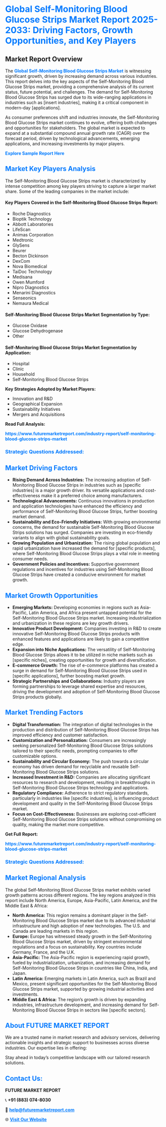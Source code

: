 <h1 style="color: #007BFF;">Global Self-Monitoring Blood Glucose Strips Market Report 2025-2033: Driving Factors, Growth Opportunities, and Key Players</h1>

<section id="overview">
<h2>Market Report Overview</h2>
<p>The <a href="https://www.futuremarketreport.com/industry-report/self-monitoring-blood-glucose-strips-market" style="color: #007BFF; text-decoration: none;"><strong>Global Self-Monitoring Blood Glucose Strips Market</strong></a> is witnessing significant growth, driven by increasing demand across various industries. This report delves into the key aspects of the Self-Monitoring Blood Glucose Strips market, providing a comprehensive analysis of its current status, future potential, and challenges. The demand for Self-Monitoring Blood Glucose Strips has surged due to its wide-ranging applications in industries such as [insert industries], making it a critical component in modern-day [applications].</p>
<p>As consumer preferences shift and industries innovate, the Self-Monitoring Blood Glucose Strips market continues to evolve, offering both challenges and opportunities for stakeholders. The global market is expected to expand at a substantial compound annual growth rate (CAGR) over the forecast period, driven by technological advancements, emerging applications, and increasing investments by major players.</p>
</section>

<section id="overview">
<p><a href="https://www.futuremarketreport.com/request-sample/reportId=124979" style="color: #007BFF; text-decoration: none;"><strong>Explore Sample Report Here</strong></a></p>
</section>

<section id="key-players">
<h2 style="color: #007BFF;">Market Key Players Analysis</h2>
<p>The Self-Monitoring Blood Glucose Strips market is characterized by intense competition among key players striving to capture a larger market share. Some of the leading companies in the market include:</p>
<h4>Key Players Covered in the Self-Monitoring Blood Glucose Strips Report:</h4>
<ul><li>Roche Diagnostics</li><li>Bioptik Technology</li><li>Abbott Laboratories</li><li>LifeScan</li><li>Animas Corporation</li><li>Medtronic</li><li>GlySens</li><li>Beurer</li><li>Becton Dickinson</li><li>DexCom</li><li>Nova Biomedical</li><li>TaiDoc Technology</li><li>Medisana</li><li>Owen Mumford</li><li>Nipro Diagnostics</li><li>Menarini Diagnostics</li><li>Senseonics</li><li>Nemaura Medical</li></ul>
<h4>Self-Monitoring Blood Glucose Strips Market Segmentation by Type:</h4>
<ul><li>Glucose Oxidase</li><li>Glucose Dehydrogenase</li><li>Other</li></ul>

<h4>Self-Monitoring Blood Glucose Strips Market Segmentation by Application:</h4>
<ul><li>Hospital</li><li>Clinic</li><li>Household</li><li>Self-Monitoring Blood Glucose Strips</li></ul>
<p><strong>Key Strategies Adopted by Market Players:</strong></p>
<ul>
<li>Innovation and R&D</li>
<li>Geographical Expansion</li>
<li>Sustainability Initiatives</li>
<li>Mergers and Acquisitions</li>
</ul>
</section>

<section>
<p><strong>Read Full Analysis: </strong></p><a href="https://www.futuremarketreport.com/industry-report/self-monitoring-blood-glucose-strips-market" style="color: #007BFF; text-decoration: none;"><strong>https://www.futuremarketreport.com/industry-report/self-monitoring-blood-glucose-strips-market</strong></a>
<h3 style="color: #007BFF;">Strategic Questions Addressed:</h3>
</section>

<section id="driving-factors">
<h2 style="color: #007BFF;">Market Driving Factors</h2>
<ul>
<li><strong>Rising Demand Across Industries:</strong> The increasing adoption of Self-Monitoring Blood Glucose Strips in industries such as [specific industries] is a major growth driver. Its versatile applications and cost-effectiveness make it a preferred choice among manufacturers.</li>
<li><strong>Technological Advancements:</strong> Continuous innovations in production and application technologies have enhanced the efficiency and performance of Self-Monitoring Blood Glucose Strips, further boosting market demand.</li>
<li><strong>Sustainability and Eco-Friendly Initiatives:</strong> With growing environmental concerns, the demand for sustainable Self-Monitoring Blood Glucose Strips solutions has surged. Companies are investing in eco-friendly variants to align with global sustainability goals.</li>
<li><strong>Growing Population and Urbanization:</strong> The rising global population and rapid urbanization have increased the demand for [specific products], where Self-Monitoring Blood Glucose Strips plays a vital role in meeting consumer needs.</li>
<li><strong>Government Policies and Incentives:</strong> Supportive government regulations and incentives for industries using Self-Monitoring Blood Glucose Strips have created a conducive environment for market growth.</li>
</ul>
</section>

<section id="growth-opportunities">
<h2 style="color: #007BFF;">Market Growth Opportunities</h2>
<ul>
<li><strong>Emerging Markets:</strong> Developing economies in regions such as Asia-Pacific, Latin America, and Africa present untapped potential for the Self-Monitoring Blood Glucose Strips market. Increasing industrialization and urbanization in these regions are key growth drivers.</li>
<li><strong>Innovative Product Development:</strong> Companies investing in R&D to create innovative Self-Monitoring Blood Glucose Strips products with enhanced features and applications are likely to gain a competitive edge.</li>
<li><strong>Expansion into Niche Applications:</strong> The versatility of Self-Monitoring Blood Glucose Strips allows it to be utilized in niche markets such as [specific niches], creating opportunities for growth and diversification.</li>
<li><strong>E-commerce Growth:</strong> The rise of e-commerce platforms has created a surge in demand for Self-Monitoring Blood Glucose Strips used in [specific applications], further boosting market growth.</li>
<li><strong>Strategic Partnerships and Collaborations:</strong> Industry players are forming partnerships to leverage shared expertise and resources, driving the development and adoption of Self-Monitoring Blood Glucose Strips products globally.</li>
</ul>
</section>

<section id="trending-factors">
<h2 style="color: #007BFF;">Market Trending Factors</h2>
<ul>
<li><strong>Digital Transformation:</strong> The integration of digital technologies in the production and distribution of Self-Monitoring Blood Glucose Strips has improved efficiency and customer satisfaction.</li>
<li><strong>Customization and Personalization:</strong> Consumers are increasingly seeking personalized Self-Monitoring Blood Glucose Strips solutions tailored to their specific needs, prompting companies to offer customizable options.</li>
<li><strong>Sustainability and Circular Economy:</strong> The push towards a circular economy has driven demand for recyclable and reusable Self-Monitoring Blood Glucose Strips solutions.</li>
<li><strong>Increased Investment in R&D:</strong> Companies are allocating significant resources to research and development, resulting in breakthroughs in Self-Monitoring Blood Glucose Strips technology and applications.</li>
<li><strong>Regulatory Compliance:</strong> Adherence to strict regulatory standards, particularly in industries like [specific industries], is influencing product development and quality in the Self-Monitoring Blood Glucose Strips market.</li>
<li><strong>Focus on Cost-Effectiveness:</strong> Businesses are exploring cost-efficient Self-Monitoring Blood Glucose Strips solutions without compromising on quality, making the market more competitive.</li>
</ul>
</section>

<section>
<p><strong>Get Full Report: </strong></p><a href="https://www.futuremarketreport.com/industry-report/self-monitoring-blood-glucose-strips-market" style="color: #007BFF; text-decoration: none;"><strong>https://www.futuremarketreport.com/industry-report/self-monitoring-blood-glucose-strips-market</strong></a>
<h3 style="color: #007BFF;">Strategic Questions Addressed:</h3>
</section>


<section id="regional-analysis">
<h2 style="color: #007BFF;">Market Regional Analysis</h2>
<p>The global Self-Monitoring Blood Glucose Strips market exhibits varied growth patterns across different regions. The key regions analyzed in this report include North America, Europe, Asia-Pacific, Latin America, and the Middle East & Africa:</p>
<ul>
<li><strong>North America:</strong> This region remains a dominant player in the Self-Monitoring Blood Glucose Strips market due to its advanced industrial infrastructure and high adoption of new technologies. The U.S. and Canada are leading markets in this region.</li>
<li><strong>Europe:</strong> Europe has witnessed steady growth in the Self-Monitoring Blood Glucose Strips market, driven by stringent environmental regulations and a focus on sustainability. Key countries include Germany, France, and the U.K.</li>
<li><strong>Asia-Pacific:</strong> The Asia-Pacific region is experiencing rapid growth, fueled by industrialization, urbanization, and increasing demand for Self-Monitoring Blood Glucose Strips in countries like China, India, and Japan.</li>
<li><strong>Latin America:</strong> Emerging markets in Latin America, such as Brazil and Mexico, present significant opportunities for the Self-Monitoring Blood Glucose Strips market, supported by growing industrial activities and investments.</li>
<li><strong>Middle East & Africa:</strong> The region’s growth is driven by expanding industries, infrastructure development, and increasing demand for Self-Monitoring Blood Glucose Strips in sectors like [specific sectors].</li>
</ul>
</section>

<footer>
<h2 style="color: #007BFF;">About FUTURE MARKET REPORT</h2>
<p>We are a trusted name in market research and advisory services, delivering actionable insights and strategic support to businesses across diverse industries. Our expertise lies in offering:</p>

<p>Stay ahead in today’s competitive landscape with our tailored research solutions.</p>

<h2 style="color: #007BFF;">Contact Us:</h2>
<p><strong>FUTURE MARKET REPORT</strong></p>
<p>📞 <strong>+91 (883) 074-8030</strong></p>
<p>📧 <strong><a href="mailto:help@futuremarketreport.com" style="color: #007BFF;">help@futuremarketreport.com</a></strong></p>
<p>🌐 <strong><a href="https://www.futuremarketreport.com/" style="color: #007BFF;">Visit Our Website</a></strong></p>
</footer>